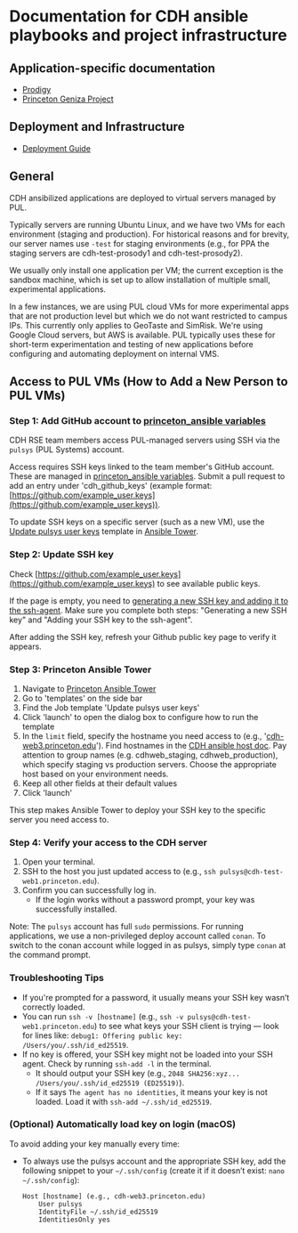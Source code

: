 # Documentation for CDH ansible playbooks and project infrastructure

## Application-specific documentation

- [Prodigy](applications/prodigy.md)
- [Princeton Geniza Project](applications/geniza.md)

## Deployment and Infrastructure

- [Deployment Guide](deployment-guide.md)

## General

CDH ansibilized applications are deployed to virtual servers managed by PUL.

Typically servers are running Ubuntu Linux, and we have two VMs for each environment (staging and production). For historical reasons and for brevity, our server names use `-test` for staging environments (e.g., for PPA the staging servers are cdh-test-prosody1 and cdh-test-prosody2).

We usually only install one application per VM; the current exception is the sandbox machine, which is set up to allow installation of multiple small, experimental applications.

In a few instances, we are using PUL cloud VMs for more experimental apps that are not production level but which we do not want restricted to campus IPs. This currently only applies to GeoTaste and SimRisk. We're using Google Cloud servers, but AWS is available. PUL typically uses these for short-term experimentation and testing of new applications before configuring and automating deployment on internal VMS.

## Access to PUL VMs (How to Add a New Person to PUL VMs)

### Step 1: Add GitHub account to [princeton_ansible variables](https://github.com/pulibrary/princeton_ansible/blob/main/group_vars/all/vars.yml#L115)

CDH RSE team members access PUL-managed servers using SSH via the `pulsys` (PUL Systems) account.

Access requires SSH keys linked to the team member's GitHub account. These are managed in [princeton_ansible variables](https://github.com/pulibrary/princeton_ansible/blob/main/group_vars/all/vars.yml#L115). Submit a pull request to add an entry under 'cdh_github_keys' (example format: [https://github.com/example_user.keys](https://github.com/example_user.keys)).

To update SSH keys on a specific server (such as a new VM), use the [Update pulsys user keys](https://ansible-tower.princeton.edu/#/templates/job_template/17/details) template in [Ansible Tower](https://ansible-tower.princeton.edu/).

### Step 2: Update SSH key

Check [https://github.com/example_user.keys](https://github.com/example_user.keys) to see available public keys. 

If the page is empty, you need to [generating a new SSH key and adding it to the ssh-agent](https://docs.github.com/en/authentication/connecting-to-github-with-ssh/generating-a-new-ssh-key-and-adding-it-to-the-ssh-agent). Make sure you complete both steps: "Generating a new SSH key" and "Adding your SSH key to the ssh-agent".

After adding the SSH key, refresh your Github public key page to verify it appears.

### Step 3: Princeton Ansible Tower

1. Navigate to [Princeton Ansible Tower](https://ansible-tower.princeton.edu/#/home)
2. Go to 'templates' on the side bar
3. Find the Job template 'Update pulsys user keys'
4. Click 'launch' to open the dialog box to configure how to run the template
5. In the `limit` field, specify the hostname you need access to (e.g., '[cdh-web3.princeton.edu](http://cdh-web3.princeton.edu/)'). 
    Find hostnames in the [CDH ansible host doc](https://github.com/Princeton-CDH/cdh-ansible/blob/main/inventory/all_hosts). Pay attention to group names (e.g. cdhweb_staging, cdhweb_production), which specify staging vs production servers. Choose the appropriate host based on your environment needs.
6. Keep all other fields at their default values
7. Click 'launch'

This step makes Ansible Tower to deploy your SSH key to the specific server you need access to. 

### Step 4: Verify your access to the CDH server

1. Open your terminal.
2. SSH to the host you just updated access to (e.g., `ssh pulsys@cdh-test-web1.princeton.edu`).
3. Confirm you can successfully log in.
    - If the login works without a password prompt, your key was successfully installed.

Note: The `pulsys` account has full `sudo` permissions. For running applications, we use a non-privileged deploy account called `conan`. To switch to the conan account while logged in as pulsys, simply type `conan` at the command prompt.

### Troubleshooting Tips
- If you're prompted for a password, it usually means your SSH key wasn’t correctly loaded.
- You can run `ssh -v [hostname]` (e.g., `ssh -v pulsys@cdh-test-web1.princeton.edu`) to see what keys your SSH client is trying — look for lines like: `debug1: Offering public key: /Users/you/.ssh/id_ed25519`.
- If no key is offered, your SSH key might not be loaded into your SSH agent. Check by running `ssh-add -l` in the terminal.
    - It should output your SSH key (e.g., `2048 SHA256:xyz... /Users/you/.ssh/id_ed25519 (ED25519)`).
    - If it says `The agent has no identities`, it means your key is not loaded. Load it with `ssh-add ~/.ssh/id_ed25519`.

### (Optional) Automatically load key on login (macOS)
To avoid adding your key manually every time:
- To always use the pulsys account and the appropriate SSH key, add the following snippet to your `~/.ssh/config` (create it if it doesn’t exist: `nano ~/.ssh/config`):
    ```
    Host [hostname] (e.g., cdh-web3.princeton.edu)
        User pulsys
        IdentityFile ~/.ssh/id_ed25519
        IdentitiesOnly yes
    ```






